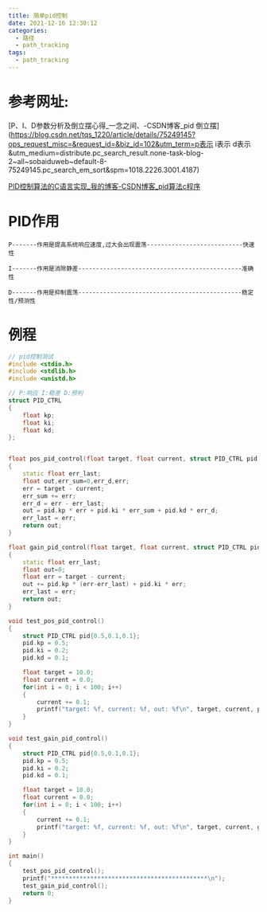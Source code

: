 ```yaml
---
title: 简单pid控制
date: 2021-12-16 12:30:12
categories:
  - 路径
  - path_tracking
tags:
  - path_tracking
---
```


# 参考网址:

[P、I、D参数分析及倒立摆心得_一念之间、-CSDN博客_pid 倒立摆](https://blog.csdn.net/tqs_1220/article/details/75249145?ops_request_misc=&request_id=&biz_id=102&utm_term=p表示 i表示 d表示&utm_medium=distribute.pc_search_result.none-task-blog-2~all~sobaiduweb~default-8-75249145.pc_search_em_sort&spm=1018.2226.3001.4187)

[PID控制算法的C语言实现_我的博客-CSDN博客_pid算法c程序](https://blog.csdn.net/qq_18454025/article/details/103443771?ops_request_misc=%7B%22request%5Fid%22%3A%22163961834316780274185698%22%2C%22scm%22%3A%2220140713.130102334..%22%7D&request_id=163961834316780274185698&biz_id=0&utm_medium=distribute.pc_search_result.none-task-blog-2~all~top_positive~default-3-103443771.pc_search_em_sort&utm_term=pid&spm=1018.2226.3001.4187)

# PID作用

```
P-------作用是提高系统响应速度,过大会出现震荡---------------------------快速性

I-------作用是消除静差----------------------------------------------准确性

D-------作用是抑制震荡----------------------------------------------稳定性/预测性
```

# 例程

```c++
// pid控制测试
#include <stdio.h>
#include <stdlib.h>
#include <unistd.h>

// P:响应 I:稳差 D:预判
struct PID_CTRL
{
    float kp;
    float ki;
    float kd;
};


float pos_pid_control(float target, float current, struct PID_CTRL pid)
{
    static float err_last;
    float out,err_sum=0,err_d,err;
    err = target - current;
    err_sum += err;
    err_d = err - err_last;
    out = pid.kp * err + pid.ki * err_sum + pid.kd * err_d;
    err_last = err;
    return out;
}

float gain_pid_control(float target, float current, struct PID_CTRL pid)
{
    static float err_last;
    float out=0;
    float err = target - current;
    out += pid.kp * (err-err_last) + pid.ki * err;
    err_last = err;
    return out;
}

void test_pos_pid_control()
{
    struct PID_CTRL pid{0.5,0.1,0.1};
    pid.kp = 0.5;
    pid.ki = 0.2;
    pid.kd = 0.1;

    float target = 10.0;
    float current = 0.0;
    for(int i = 0; i < 100; i++)
    {
        current += 0.1;
        printf("target: %f, current: %f, out: %f\n", target, current, pos_pid_control(target, current, pid));
    }
}

void test_gain_pid_control()
{
    struct PID_CTRL pid{0.5,0.1,0.1};
    pid.kp = 0.5;
    pid.ki = 0.2;
    pid.kd = 0.1;

    float target = 10.0;
    float current = 0.0;
    for(int i = 0; i < 100; i++)
    {
        current += 0.1;
        printf("target: %f, current: %f, out: %f\n", target, current, gain_pid_control(target, current, pid));
    }
}

int main()
{
    test_pos_pid_control();
    printf("********************************************\n");
    test_gain_pid_control();
    return 0;
}

```

